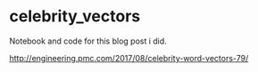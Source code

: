 # celebrity_vectors

Notebook and code for this blog post i did. 

http://engineering.pmc.com/2017/08/celebrity-word-vectors-79/
